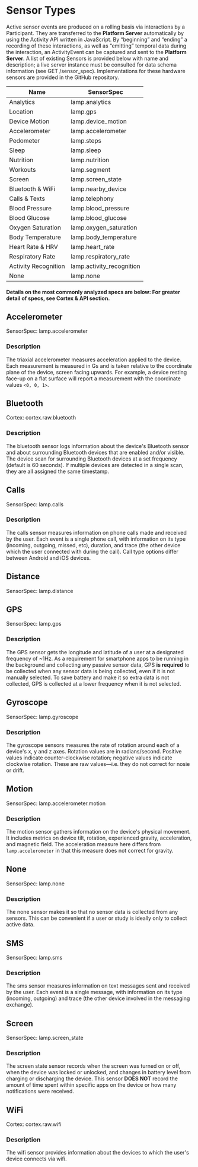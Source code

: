# Sensor Types

Active sensor events are produced on a rolling basis via interactions by a Participant. They are transferred to the **Platform Server** automatically by using the Activity API written in JavaScript. By “beginning” and “ending” a recording of these interactions, as well as “emitting” temporal data during the interaction, an ActivityEvent can be captured and sent to the **Platform Server**. A list of existing Sensors is provided below with name and description; a live server instance must be consulted for data schema information (see GET /sensor_spec). Implementations for these hardware sensors are provided in the GitHub repository.

| Name           | SensorSpec                | 
|----------------|---------------------------| 
| Analytics      | lamp.analytics            | 
| Location       | lamp.gps                  | 
| Device Motion  | lamp.device_motion        | 
| Accelerometer  | lamp.accelerometer        | 
| Pedometer      | lamp.steps                | 
| Sleep          | lamp.sleep                | 
| Nutrition      | lamp.nutrition            | 
| Workouts       | lamp.segment              | 
| Screen         | lamp.screen_state         | 
| Bluetooth & WiFi | lamp.nearby_device      | 
| Calls & Texts  | lamp.telephony            | 
| Blood Pressure | lamp.blood_pressure       | 
| Blood Glucose  | lamp.blood_glucose        | 
| Oxygen Saturation | lamp.oxygen_saturation | 
| Body Temperature | lamp.body_temperature   | 
| Heart Rate & HRV | lamp.heart_rate         | 
| Respiratory Rate | lamp.respiratory_rate   | 
| Activity Recognition | lamp.activity_recognition | 
| None          | lamp.none | 
#### Details on the most commonly analyzed specs are below: For greater detail of specs, see **Cortex & API** section.

## Accelerometer
SensorSpec: lamp.accelerometer

### Description
The triaxial accelerometer measures acceleration applied to the device. Each measurement is measured in Gs and is taken relative to the coordinate plane of the device, screen facing upwards. For example, a device resting face-up on a flat surface will report a measurement with the coordinate values `<0, 0, 1>`.

## Bluetooth
Cortex: cortex.raw.bluetooth

### Description
The bluetooth sensor logs information about the device's Bluetooth sensor and about surrounding Bluetooth devices that are enabled and/or visible. The device scan for surrounding Bluetooth devices at a set frequency (default is 60 seconds). If multiple devices are detected in a single scan, they are all assigned the same timestamp.

## Calls
SensorSpec: lamp.calls

### Description
The calls sensor measures information on phone calls made and received by the user. Each event is a single phone call, with information on its type (incoming, outgoing, missed, etc), duration, and trace (the other device which the user connected with during the call).
Call type options differ between Android and iOS devices.

## Distance
SensorSpec: lamp.distance

## GPS
SensorSpec: lamp.gps

### Description
The GPS sensor gets the longitude and latitude of a user at a designated frequency of ~1Hz. As a requirement for smartphone apps to be running in the background and collecting any passive sensor data, GPS **is required** to be collected when any sensor data is being collected, even if it is not manually selected. To save battery and make it so extra data is not collected, GPS is collected at a lower frequency when it is not selected.

## Gyroscope
SensorSpec: lamp.gyroscope

### Description
The gyroscope sensors measures the rate of rotation around each of a device's x, y and z axes. Rotation values are in radians/second. Positive values indicate counter-clockwise rotation; negative values indicate clockwise rotation. These are raw values—i.e. they do not correct for nosie or drift.


## Motion
SensorSpec: lamp.accelerometer.motion

### Description
The motion sensor gathers information on the device's physical movement. It includes metrics on device tilt, rotation, experienced gravity, acceleration, and magnetic field. The acceleration measure here differs from `lamp.accelerometer` in that this measure does not correct for gravity.

## None
SensorSpec: lamp.none

### Description
The none sensor makes it so that no sensor data is collected from any sensors. This can be convenient if a user or study is ideally only to collect active data.

## SMS
SensorSpec: lamp.sms

### Description
The sms sensor measures information on text messages sent and received by the user. Each event is a single message, with information on its type (incoming, outgoing) and trace (the other device involved in the messaging exchange). 

## Screen
SensorSpec: lamp.screen_state

### Description
The screen state sensor records when the screen was turned on or off, when the device was locked or unlocked, and changes in battery level from charging or discharging the device.
This sensor **DOES NOT** record the amount of time spent within specific apps on the device or how many notifications were received.

## WiFi
Cortex: cortex.raw.wifi

### Description
The wifi sensor provides information about the devices to which the user's device connects via wifi. 



